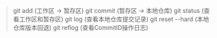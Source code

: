 
> git add (工作区 -> 暂存区)
> git commit (暂存区 -> 本地仓库)
> git status (查看工作区和暂存区)
> git log (查看本地仓库提交记录)
> git reset --hard <CommitID> (本地仓库版本回退)
> git reflog (查看CommitID操作日志)